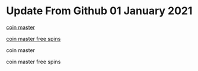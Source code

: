 # Update From Github 01 January 2021

[coin master](https://sites.google.com/view/road-to-1million-spins/home)

[coin master free spins](https://1coinmasterofficial.blogspot.com)
      
coin master

coin master free spins
